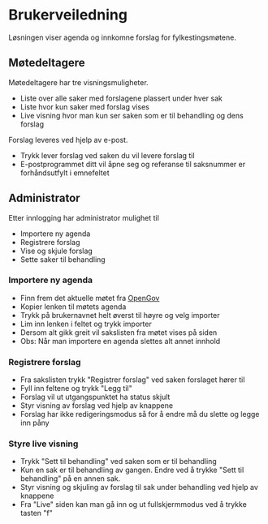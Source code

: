 # Brukerveiledning

Løsningen viser agenda og innkomne forslag for fylkestingsmøtene.

## Møtedeltagere

Møtedeltagere har tre visningsmuligheter.
- Liste over alle saker med forslagene plassert under hver sak
- Liste hvor kun saker med forslag vises
- Live visning hvor man kun ser saken som er til behandling og dens forslag

Forslag leveres ved hjelp av e-post.
- Trykk lever forslag ved saken du vil levere forslag til
- E-postprogrammet ditt vil åpne seg og referanse til saksnummer er forhåndsutfylt i emnefeltet

## Administrator

Etter innlogging har administrator mulighet til
- Importere ny agenda
- Registrere forslag
- Vise og skjule forslag
- Sette saker til behandling

### Importere ny agenda

- Finn frem det aktuelle møtet fra [OpenGov](http://opengov.cloudapp.net/Meetings/tfk)
- Kopier lenken til møtets agenda
- Trykk på brukernavnet helt øverst til høyre og velg importer
- Lim inn lenken i feltet og trykk importer
- Dersom alt gikk greit vil sakslisten fra møtet vises på siden
- Obs: Når man importere en agenda slettes alt annet innhold

### Registrere forslag

- Fra sakslisten trykk "Registrer forslag" ved saken forslaget hører til
- Fyll inn feltene og trykk "Legg til"
- Forslag vil ut utgangspunktet ha status skjult
- Styr visning av forslag ved hjelp av knappene
- Forslag har ikke redigeringsmodus så for å endre må du slette og legge inn påny

### Styre live visning

- Trykk "Sett til behandling" ved saken som er til behandling
- Kun en sak er til behandling av gangen. Endre ved å trykke "Sett til behandling" på en annen sak.
- Styr visning og skjuling av forslag til sak under behandling ved hjelp av knappene
- Fra "Live" siden kan man gå inn og ut fullskjermmodus ved å trykke tasten "f"